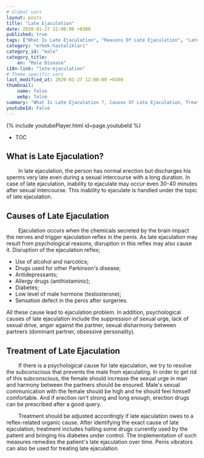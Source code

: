 ```yaml
---
# Global vars
layout: posts
title: "Late Ejaculation"
date: 2020-01-27 12:00:00 +0300
published: true
tags: ["What Is Late Ejaculation", "Reasons Of Late Ejaculation", "Late Ejaculation Treatment", "Reasons Of Late Ejaculation", "Late Ejaculation", "Reasons Of Late Ejaculation", "Late Ejaculation Solution", "Late Ejaculation Advantages", "Not Ejaculation"]
category: "erkek-hastaliklari"
category_id: "male"
category_title:
    en: "Male Disease"
i18n-link: "late-ejaculation"
# Theme specific vars
last_modified_at: 2020-01-27 12:00:00 +0300
thumbnail:
    name: false
    webp: false
summary: "What Is Late Ejaculation ?, Causes Of Late Ejaculation, Treatment Of Late Ejaculation, Causes Of Late Ejaculation, Causes Of Late Ejaculation, Late Ejaculation, Late Ejaculation Solution, Late Ejaculation Advantages, Late Ejaculation Disadvantages, Sexuality"
youtubeId: False
---
```

{% include youtubePlayer.html id=page.youtubeId %}

* TOC

## What is Late Ejaculation?

&nbsp;&nbsp;&nbsp;&nbsp;&nbsp;&nbsp;&nbsp;&nbsp;In late ejaculation, the person has normal erection but discharges his sperms very late even during a sexual intercourse with a long duration. In case of late ejaculation, inability to ejaculate may occur even 30-40 minutes after sexual intercourse. This inability to ejaculate is handled under the topic of late ejaculation.

## Causes of Late Ejaculation

&nbsp;&nbsp;&nbsp;&nbsp;&nbsp;&nbsp;&nbsp;&nbsp;Ejaculation occurs when the chemicals secreted by the brain impact the nerves and trigger ejaculation reflex in the penis. As late ejaculation may result from psychological reasons, disruption in this reflex may also cause it. Disruption of the ejaculation reflex;

*	Use of alcohol and narcotics;
*	Drugs used for other Parkinson's disease;
*	Antidepressants;
*	Allergy drugs (antihistaminic);
*	Diabetes;
*	Low level of male hormone (testosterone);
*	Sensation defect in the penis after surgeries.

All these cause lead to ejaculation problem. In addition, psychological causes of late ejaculation include the suppression of sexual urge, lack of sexual drive, anger against the partner, sexual disharmony between partners (dominant partner, obsessive personality).

## Treatment of Late Ejaculation

&nbsp;&nbsp;&nbsp;&nbsp;&nbsp;&nbsp;&nbsp;&nbsp;If there is a psychological cause for late ejaculation, we try to resolve the subconscious that prevents the male from ejaculating. In order to get rid of this subconscious, the female should increase the sexual urge in man and harmony between the partners should be ensured. Male's sexual communication with the female should be high and he should feel himself comfortable. And if erection isn't strong and long enough, erection drugs can be prescribed after a good query.

&nbsp;&nbsp;&nbsp;&nbsp;&nbsp;&nbsp;&nbsp;&nbsp;Treatment should be adjusted accordingly if late ejaculation owes to a reflex-related organic cause. After identifying the exact cause of late ejaculation, treatment includes halting some drugs currently used by the patient and bringing his diabetes under control. The implementation of such measures remedies the patient's late ejaculation over time. Penis vibrators can also be used for treating late ejaculation.
